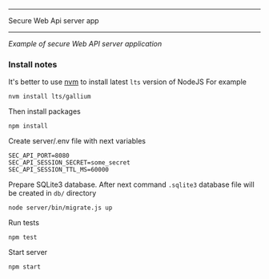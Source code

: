 *************************************
Secure Web Api server app
*************************************

*Example of secure Web API server application*

### Install notes

It\'s better to use [nvm](https://github.com/nvm-sh/nvm) to install latest `lts` version of NodeJS
For example
```
nvm install lts/gallium
```

Then install packages
```
npm install
```

Create server/.env file with next variables
```
SEC_API_PORT=8080
SEC_API_SESSION_SECRET=some_secret
SEC_API_SESSION_TTL_MS=60000
```

Prepare SQLite3 database. After next command `.sqlite3` database file will be created in `db/` directory
```
node server/bin/migrate.js up
```

Run tests
```
npm test
```

Start server
```
npm start
```
